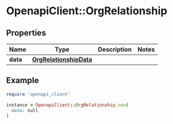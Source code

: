 # OpenapiClient::OrgRelationship

## Properties

| Name | Type | Description | Notes |
| ---- | ---- | ----------- | ----- |
| **data** | [**OrgRelationshipData**](OrgRelationshipData.md) |  |  |

## Example

```ruby
require 'openapi_client'

instance = OpenapiClient::OrgRelationship.new(
  data: null
)
```

